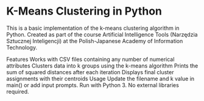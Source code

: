 # K-Means Clustering in Python

This is a basic implementation of the k-means clustering algorithm in Python.
Created as part of the course Artificial Intelligence Tools (Narzędzia Sztucznej Inteligencji) at the Polish-Japanese Academy of Information Technology.

Features
Works with CSV files containing any number of numerical attributes
Clusters data into k groups using the k-means algorithm
Prints the sum of squared distances after each iteration
Displays final cluster assignments with their centroids
Usage
Update the filename and k value in main() or add input prompts.
Run with Python 3. No external libraries required.
